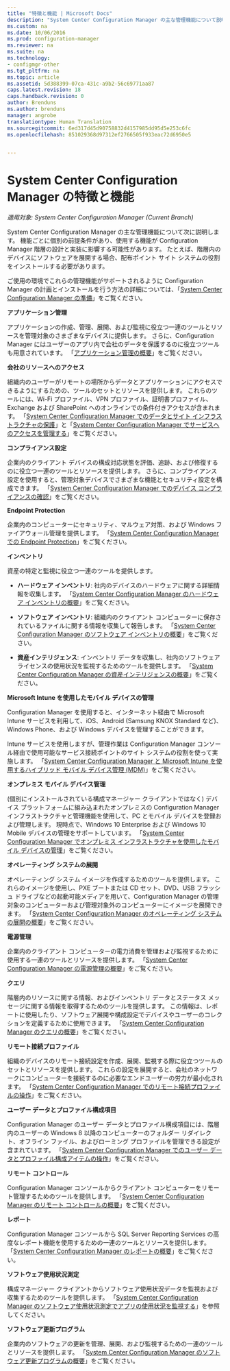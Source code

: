 ```yaml
---
title: "特徴と機能 | Microsoft Docs"
description: "System Center Configuration Manager の主な管理機能について説明します。"
ms.custom: na
ms.date: 10/06/2016
ms.prod: configuration-manager
ms.reviewer: na
ms.suite: na
ms.technology:
- configmgr-other
ms.tgt_pltfrm: na
ms.topic: article
ms.assetid: 5d388399-07ca-431c-a9b2-56c69771aa87
caps.latest.revision: 18
caps.handback.revision: 0
author: Brenduns
ms.author: brenduns
manager: angrobe
translationtype: Human Translation
ms.sourcegitcommit: 6ed317d45d90758832d4157985dd95d5e253c6fc
ms.openlocfilehash: 851029368d97312ef2766505f933eac72d6950e5


---
```

# <a name="features-and-capabilities-of-system-center-configuration-manager"></a>System Center Configuration Manager の特徴と機能

*適用対象: System Center Configuration Manager (Current Branch)*

System Center Configuration Manager の主な管理機能について次に説明します。 機能ごとに個別の前提条件があり、使用する機能が Configuration Manager 階層の設計と実装に影響する可能性があります。 たとえば、階層内のデバイスにソフトウェアを展開する場合、配布ポイント サイト システムの役割をインストールする必要があります。  

 ご使用の環境でこれらの管理機能がサポートされるように Configuration Manager の計画とインストールを行う方法の詳細については、「[System Center Configuration Manager の準備](../../../core/plan-design/get-ready.md)」をご覧ください。  

 **アプリケーション管理**  

 アプリケーションの作成、管理、展開、および監視に役立つ一連のツールとリソースを管理対象のさまざまなデバイスに提供します。 さらに、Configuration Manager にはユーザーのアプリ内で会社のデータを保護するのに役立つツールも用意されています。 「[アプリケーション管理の概要](/sccm/apps/understand/introduction-to-application-management)」をご覧ください。

 **会社のリソースへのアクセス**  

 組織内のユーザーがリモートの場所からデータとアプリケーションにアクセスできるようにするための、ツールのセットとリソースを提供します。 これらのツールには、Wi-Fi プロファイル、VPN プロファイル、証明書プロファイル、Exchange および SharePoint へのオンラインでの条件付きアクセスが含まれます。 「[System Center Configuration Manager でのデータとサイト インフラストラクチャの保護](../../../protect/understand/protect-data-and-site-infrastructure.md)」と「[System Center Configuration Manager でサービスへのアクセスを管理する](../../../protect/deploy-use/manage-access-to-services.md)」をご覧ください。  

 **コンプライアンス設定**  

 企業内のクライアント デバイスの構成対応状態を評価、追跡、および修復するのに役立つ一連のツールとリソースを提供します。  さらに、コンプライアンス設定を使用すると、管理対象デバイスでさまざまな機能とセキュリティ設定を構成できます。 「[System Center Configuration Manager でのデバイス コンプライアンスの確認](../../../compliance/understand/ensure-device-compliance.md)」をご覧ください。  

 **Endpoint Protection**  

 企業内のコンピューターにセキュリティ、マルウェア対策、および Windows ファイアウォール管理を提供します。 「[System Center Configuration Manager での Endpoint Protection](../../../protect/deploy-use/endpoint-protection.md)」をご覧ください。  

 **インベントリ**  

 資産の特定と監視に役立つ一連のツールを提供します。  

-   **ハードウェア インベントリ**: 社内のデバイスのハードウェアに関する詳細情報を収集します。 「[System Center Configuration Manager のハードウェア インベントリの概要](../../../core/clients/manage/inventory/introduction-to-hardware-inventory.md)」をご覧ください。  

-   **ソフトウェア インベントリ**: 組織内のクライアント コンピューターに保存されているファイルに関する情報を収集して報告します。 「[System Center Configuration Manager のソフトウェア インベントリの概要](../../../core/clients/manage/inventory/introduction-to-software-inventory.md)」をご覧ください。  

-   **資産インテリジェンス**: インベントリ データを収集し、社内のソフトウェア ライセンスの使用状況を監視するためのツールを提供します。 「[System Center Configuration Manager の資産インテリジェンスの概要](../../../core/clients/manage/asset-intelligence/introduction-to-asset-intelligence.md)」をご覧ください。  

**Microsoft Intune を使用したモバイル デバイスの管理**  

 Configuration Manager を使用すると、インターネット経由で Microsoft Intune サービスを利用して、iOS、Android (Samsung KNOX Standard など)、Windows Phone、および Windows デバイスを管理することができます。

 Intune サービスを使用しますが、管理作業は Configuration Manager コンソール経由で使用可能なサービス接続ポイントのサイト システムの役割を使って実施します。 「[System Center Configuration Manager と Microsoft Intune を使用するハイブリッド モバイル デバイス管理 (MDM)](../../../mdm/understand/hybrid-mobile-device-management.md)」をご覧ください。  

 **オンプレミス モバイル デバイス管理**  

 (個別にインストールされている構成マネージャー クライアントではなく) デバイス プラットフォームに組み込まれたオンプレミスの Configuration Manager インフラストラクチャと管理機能を使用して、PC とモバイル デバイスを登録および管理します。 現時点で、Windows 10 Enterprise および Windows 10 Mobile デバイスの管理をサポートしています。  「[System Center Configuration Manager でオンプレミス インフラストラクチャを使用したモバイル デバイスの管理](../../../mdm/understand/manage-mobile-devices-with-on-premises-infrastructure.md)」をご覧ください。  

 **オペレーティング システムの展開**  

 オペレーティング システム イメージを作成するためのツールを提供します。 これらのイメージを使用し、PXE ブートまたは CD セット、DVD、USB フラッシュ ドライブなどの起動可能メディアを用いて、Configuration Manager の管理対象のコンピューターおよび管理対象外のコンピューターにイメージを展開できます。 「[System Center Configuration Manager のオペレーティング システムの展開の概要](../../../osd/understand/introduction-to-operating-system-deployment.md)」をご覧ください。  

 **電源管理**  

 企業内のクライアント コンピューターの電力消費を管理および監視するために使用する一連のツールとリソースを提供します。 「[System Center Configuration Manager の電源管理の概要](../../../core/clients/manage/power/introduction-to-power-management.md)」をご覧ください。  

 **クエリ**  

 階層内のリソースに関する情報、およびインベントリ データとステータス メッセージに関する情報を取得するためのツールを提供します。 この情報は、レポートに使用したり、ソフトウェア展開や構成設定でデバイスやユーザーのコレクションを定義するために使用できます。 「[System Center Configuration Manager のクエリの概要](../../../core/servers/manage/introduction-to-queries.md)」をご覧ください。  

 **リモート接続プロファイル**  

 組織のデバイスのリモート接続設定を作成、展開、監視する際に役立つツールのセットとリソースを提供します。 これらの設定を展開すると、会社のネットワークにコンピューターを接続するのに必要なエンドユーザーの労力が最小化されます。 「[System Center Configuration Manager でのリモート接続プロファイルの操作](/sccm/compliance/deploy-use/create-remote-connection-profiles)」をご覧ください。  

 **ユーザー データとプロファイル構成項目**  

 Configuration Manager のユーザー データとプロファイル構成項目には、階層内のユーザーの Windows 8 以降のコンピューターのフォルダー リダイレクト、オフライン ファイル、およびローミング プロファイルを管理できる設定が含まれています。 「[System Center Configuration Manager でのユーザー データとプロファイル構成アイテムの操作](/sccm/compliance/deploy-use/create-user-data-and-profiles-configuration-items)」をご覧ください。  

 **リモート コントロール**  

 Configuration Manager コンソールからクライアント コンピューターをリモート管理するためのツールを提供します。 「[System Center Configuration Manager のリモート コントロールの概要](../../../core/clients/manage/remote-control/introduction-to-remote-control.md)」をご覧ください。  

 **レポート**  

 Configuration Manager コンソールから SQL Server Reporting Services の高度なレポート機能を使用するための一連のツールとリソースを提供します。 「[System Center Configuration Manager のレポートの概要](../../../core/servers/manage/introduction-to-reporting.md)」をご覧ください。  

 **ソフトウェア使用状況測定**  

 構成マネージャー クライアントからソフトウェア使用状況データを監視および収集するためのツールを提供します。 「[System Center Configuration Manager のソフトウェア使用状況測定でアプリの使用状況を監視する](../../../apps/deploy-use/monitor-app-usage-with-software-metering.md)」を参照してください。  

 **ソフトウェア更新プログラム**  

 企業内のソフトウェアの更新を管理、展開、および監視するための一連のツールとリソースを提供します。 「[System Center Configuration Manager のソフトウェア更新プログラムの概要](/sccm/sum/understand/software-updates-introduction)」をご覧ください。  



<!--HONumber=Dec16_HO3-->


